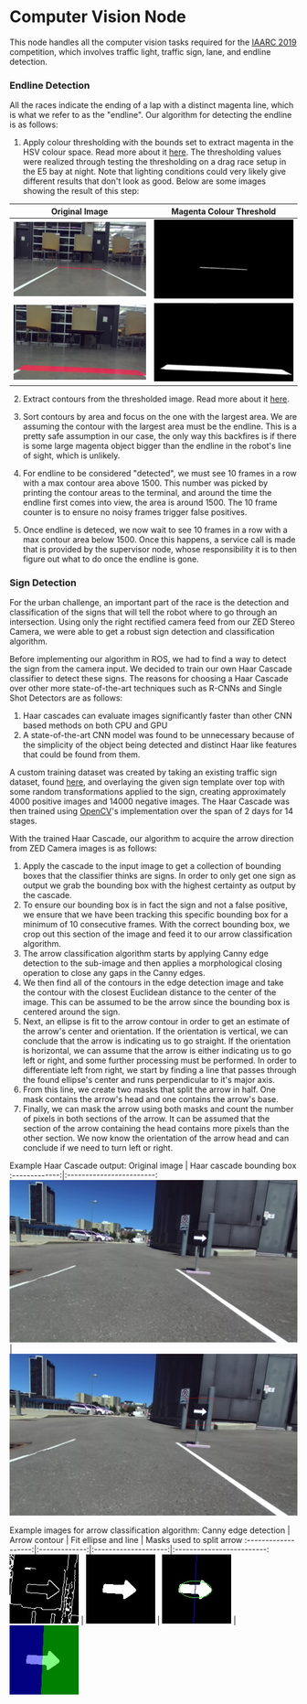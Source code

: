 Computer Vision Node
=========

This node handles all the computer vision tasks required for the [IAARC 2019](https://iarrc.org/) competition, which involves traffic light, traffic sign, lane, and endline detection.

### Endline Detection
All the races indicate the ending of a lap with a distinct magenta line, which is what we refer to as the "endline". Our algorithm for detecting the endline is as follows: 

1. Apply colour thresholding with the bounds set to extract magenta in the HSV colour space. Read more about it [here](https://docs.opencv.org/3.4/da/d97/tutorial_threshold_inRange.html). The thresholding values were realized through testing the thresholding on a drag race setup in the E5 bay at night. Note that lighting conditions could very likely give different results that don't look as good. Below are some images showing the result of this step:

Original Image            |  Magenta Colour Threshold
:------------------------:|:-------------------------:
![](images/endline1.jpg)  |  ![](images/endline1_thres.jpg)
![](images/endline2.jpg)  |  ![](images/endline2_thres.jpg)

2. Extract contours from the thresholded image. Read more about it [here](https://docs.opencv.org/3.4/d4/d73/tutorial_py_contours_begin.html).

3. Sort contours by area and focus on the one with the largest area. We are assuming the contour with the largest area must be the endline. This is a pretty safe assumption in our case, the only way this backfires is if there is some large magenta object bigger than the endline in the robot's line of sight, which is unlikely.

4. For endline to be considered "detected", we must see 10 frames in a row with a max contour area above 1500. This number was picked by printing the contour areas to the terminal, and around the time the endline first comes into view, the area is around 1500. The 10 frame counter is to ensure no noisy frames trigger false positives.

5. Once endline is deteced, we now wait to see 10 frames in a row with a max contour area below 1500. Once this happens, a service call is made that is provided by the supervisor node, whose responsibility it is to then figure out what to do once the endline is gone. 

### Sign Detection
For the urban challenge, an important part of the race is the detection and classification of the signs that will tell the robot where to go through an intersection. Using only the right rectified camera feed from our ZED Stereo Camera, we were able to get a robust sign detection and classification algorithm.

Before implementing our algorithm in ROS, we had to find a way to detect the sign from the camera input. We decided to train our own Haar Cascade classifier to detect these signs. The reasons for choosing a Haar Cascade over other more state-of-the-art techniques such as R-CNNs and Single Shot Detectors are as follows:
1. Haar cascades can evaluate images significantly faster than other CNN based methods on both CPU and GPU
2. A state-of-the-art CNN model was found to be unnecessary because of the simplicity of the object being detected and distinct Haar like features that could be found from them.

A custom training dataset was created by taking an existing traffic sign dataset, found [here](https://www.mapillary.com/dataset/vistas?pKey=cc5dEAyQECBFF9MN3MbdZA), and overlaying the given sign template over top with some random transformations applied to the sign, creating approximately 4000 positive images and 14000 negative images. The Haar Cascade was then trained using [OpenCV](https://docs.opencv.org/3.3.0/dc/d88/tutorial_traincascade.html)'s implementation over the span of 2 days for 14 stages.

With the trained Haar Cascade, our algorithm to acquire the arrow direction from ZED Camera images is as follows:
1. Apply the cascade to the input image to get a collection of bounding boxes that the classifier thinks are signs. In order to only get one sign as output we grab the bounding box with the highest certainty as output by the cascade.
2. To ensure our bounding box is in fact the sign and not a false positive, we ensure that we have been tracking this specific bounding box for a minimum of 10 consecutive frames. With the correct bounding box, we crop out this section of the image and feed it to our arrow classification algorithm.
3. The arrow classification algorithm starts by applying Canny edge detection to the sub-image and then applies a morphological closing operation to close any gaps in the Canny edges.
4. We then find all of the contours in the edge detection image and take the contour with the closest Euclidean distance to the center of the image. This can be assumed to be the arrow since the bounding box is centered around the sign.
5. Next, an ellipse is fit to the arrow contour in order to get an estimate of the arrow's center and orientation. If the orientation is vertical, we can conclude that the arrow is indicating us to go straight. If the orientation is horizontal, we can assume that the arrow is either indicating us to go left or right, and some further processing must be performed. In order to differentiate left from right, we start by finding a line that passes through the found ellipse's center and runs perpendicular to it's major axis.
6. From this line, we create two masks that split the arrow in half. One mask contains the arrow's head and one contains the arrow's base.
7. Finally, we can mask the arrow using both masks and count the number of pixels in both sections of the arrow. It can be assumed that the section of the arrow containing the head contains more pixels than the other section. We now know the orientation of the arrow head and can conclude if we need to turn left or right.

Example Haar Cascade output:
Original image | Haar cascade bounding box
:-------------:|:------------------------:
![](images/sign_detection/zed_image.jpg) | ![](images/sign_detection/bounding_box.jpg)

Example images for arrow classification algorithm:
Canny edge detection | Arrow contour | Fit ellipse and line | Masks used to split arrow
:-------------------:|:-------------:|:--------------------:|:-------------------------:
![](images/sign_detection/canny_output.jpg) |  ![](images/sign_detection/arrow_binary.jpg) | ![](images/sign_detection/ellipse_fit.jpg) |  ![](images/sign_detection/split_masks.jpg)

